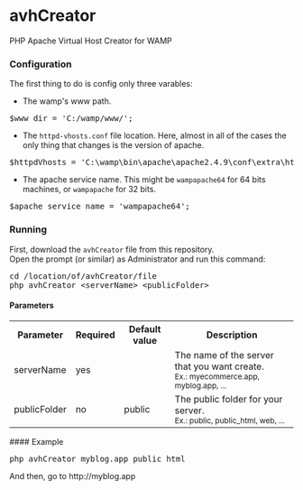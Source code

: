 # avhCreator
PHP Apache Virtual Host Creator for WAMP

### Configuration

The first thing to do is config only three varables:

- The wamp's www path.
<pre>
$www_dir = 'C:/wamp/www/';
</pre>

- The `httpd-vhosts.conf` file location. Here, almost in all of the cases the only thing that changes is the version of apache.
<pre>
$httpdVhosts = 'C:\wamp\bin\apache\apache2.4.9\conf\extra\httpd-vhosts.conf';
</pre>

- The apache service name. This might be `wampapache64` for 64 bits machines, or `wampapache` for 32 bits.
<pre>
$apache_service_name = 'wampapache64';
</pre>

### Running
First, download the `avhCreator` file from this repository.<br />
Open the prompt (or similar) as Administrator and run this command:
<pre>
cd /location/of/avhCreator/file
php avhCreator &ltserverName&gt &ltpublicFolder&gt
</pre>
#### Parameters
<table>
	<tr>
		<th>Parameter</th>
		<th>Required</th>
		<th>Default value</th>
		<th>Description</th>
	</tr>
	<tr>
		<td>serverName</td>
		<td>yes</td>
		<td></td>
		<td>The name of the server that you want create.<br /><small>Ex.: myecommerce.app, myblog.app, ...</small></td>
	</tr>
	<tr>
		<td>publicFolder</td>
		<td>no</td>
		<td>public</td>
		<td>The public folder for your server.<br /><small>Ex.: public, public_html, web, ...</small></td>
	</tr>
</table>
#### Example
<pre>
php avhCreator myblog.app public_html
</pre>
And then, go to http://myblog.app
